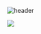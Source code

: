 ![header](https://capsule-render.vercel.app/api?type=waving&color=AAF0D1&height=300&section=header&text=Wine%20Git&fontSize=60&fontColor=FFFFFF)

<img src="https://img.shields.io/badge/C-A8B9CC?style=for-the-badge&logo=C&logoColor=white">
